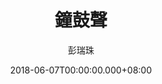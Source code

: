 ---
issue: 278
title: 鐘鼓聲
author: 彭瑞珠
language: 四縣
date: 2018-06-07T00:00:00.000+08:00
topic: 抒懷
difficulty: 2
wikidata: Q98096157
wikidata_link: https://www.wikidata.org/wiki/Q98096157
author_wikidata_link: https://www.wikidata.org/wiki/Q98096341
author_wikidata: Q98096341
---